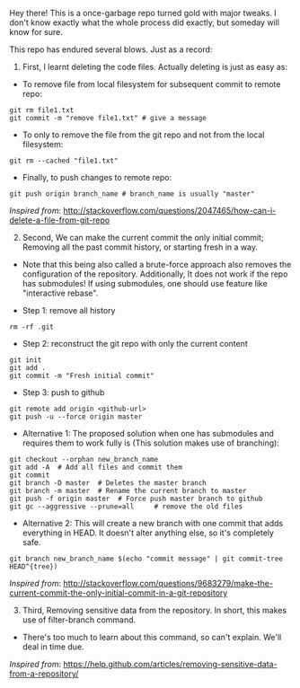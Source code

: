 Hey there! This is a once-garbage repo turned gold with major tweaks. I don't know exactly what the whole process did exactly, but someday will know for sure.

This repo has endured several blows. Just as a record:

1. First, I learnt deleting the code files. Actually deleting is just as easy as:

- To remove file from local filesystem for subsequent commit to remote repo:

```
git rm file1.txt
git commit -m "remove file1.txt" # give a message
```

- To only to remove the file from the git repo and not from the local filesystem:

```
git rm --cached "file1.txt"
```

- Finally, to push changes to remote repo:

```
git push origin branch_name # branch_name is usually "master"
```

_Inspired from_: http://stackoverflow.com/questions/2047465/how-can-i-delete-a-file-from-git-repo

2. Second, We can make the current commit the only initial commit; Removing all the past commit history, or starting fresh in a way.

- Note that this being also called a brute-force approach also removes the configuration of the repository. Additionally, It does not work if the repo has submodules! If using submodules, one should use feature like "interactive rebase".

- Step 1: remove all history

```
rm -rf .git
```

- Step 2: reconstruct the git repo with only the current content

```
git init
git add .
git commit -m "Fresh initial commit"
```

- Step 3: push to github

```
git remote add origin <github-url>
git push -u --force origin master
```

- Alternative 1: The proposed solution when one has submodules and requires them to work fully is (This solution makes use of branching):

```
git checkout --orphan new_branch_name 
git add -A  # Add all files and commit them
git commit
git branch -D master  # Deletes the master branch
git branch -m master  # Rename the current branch to master
git push -f origin master  # Force push master branch to github
git gc --aggressive --prune=all     # remove the old files
```

- Alternative 2: This will create a new branch with one commit that adds everything in HEAD. It doesn't alter anything else, so it's completely safe.

```
git branch new_branch_name $(echo "commit message" | git commit-tree HEAD^{tree})
```

_Inspired from_: http://stackoverflow.com/questions/9683279/make-the-current-commit-the-only-initial-commit-in-a-git-repository

3. Third, Removing sensitive data from the repository. In short, this makes use of filter-branch command.

- There's too much to learn about this command, so can't explain. We'll deal in time due.

_Inspired from_: https://help.github.com/articles/removing-sensitive-data-from-a-repository/
